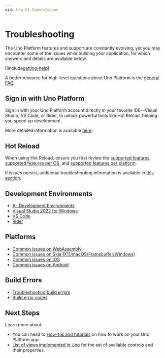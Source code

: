 ```yaml
---
uid: Uno.UI.CommonIssues
---
```


# Troubleshooting

The Uno Platform features and support are constantly evolving, yet you may encounter some of the issues while building your application, for which answers and details are available below.

[!include[getting-help](includes/getting-help.md)]

A better resource for high-level questions about Uno Platform is the [general FAQ](xref:Uno.Development.FAQ).

## Sign in with Uno Platform

Sign in with your Uno Platform account directly in your favorite IDE—Visual Studio, VS Code, or Rider, to unlock powerful tools like Hot Reload, helping you speed up development.

More detailed information is available [here](xref:Uno.GetStarted.Licensing).

## Hot Reload

When using Hot Reload, ensure you first review the [supported features](xref:Uno.Features.HotReload#features), [supported features per OS](xref:Uno.Features.HotReload#supported-features-per-os), and [supported features per platform](xref:Uno.Features.HotReload#supported-features-per-platform).

If issues persist, additional troubleshooting information is available in [this section](xref:Uno.Features.HotReload#troubleshooting).

## Development Environments

- [All Development Environments](xref:Uno.UI.CommonIssues.AllIDEs)
- [Visual Studio 2022 for Windows](xref:Uno.UI.CommonIssues.vs2022)
- [VS Code](xref:Uno.UI.CommonIssues.vscode)
- [Rider](xref:Uno.UI.CommonIssues.rider)

## Platforms

- [Common issues on WebAssembly](xref:Uno.UI.CommonIssues.Wasm)
- [Common issues on Skia (X11/macOS/Framebuffer/Windows)](xref:Uno.UI.CommonIssues.Skia)
- [Common issues on iOS](xref:Uno.UI.CommonIssues.Ios)
- [Common issues on Android](xref:Uno.UI.CommonIssues.Android)

## Build Errors

- [Troubleshooting build errors](xref:Uno.Development.Troubleshooting)
- [Build error codes](xref:Build.Solution.error-codes)

## Next Steps

Learn more about:

- You can head to [How-tos and tutorials](xref:Uno.Tutorials.Intro) on how to work on your Uno Platform app.
- [List of views implemented in Uno](implemented-views.md) for the set of available controls and their properties.
